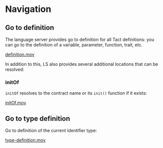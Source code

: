 # Navigation

## Go to definition

The language server provides go to definition for all Tact definitions: you can go to the definition of a variable,
parameter, function, trait, etc.

[definition.mov](../assets/definition.mov)

In addition to this, LS also provides several additional locations that can be resolved:

### initOf

`initOf` resolves to the contract name or its `init()` function if it exists:

[initOf.mov](../assets/initOf.mov)

## Go to type definition

Go to definition of the current identifier type:

[type-definition.mov](../assets/type-definition.mov)
